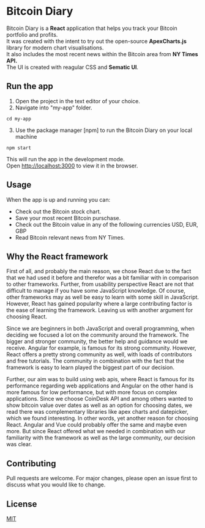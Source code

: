 # Bitcoin Diary
Bitcoin Diary is a <strong>React</strong>  application that helps you track your Bitcoin portfolio and profits.\
It was created with the intent to try out the open-source <strong>ApexCharts.js</strong> library for modern chart visualisations.\
It also includes the most recent news within the Bitcoin area from <strong>NY Times API.</strong>\
The UI is created with reagular CSS and <strong>Sematic UI</strong>.

## Run the app
1. Open the project in the text editor of your choice.
2. Navigate into "my-app" folder.
  ```
  cd my-app
  ```
3. Use the package manager [npm] to run the Bitcoin Diary on your local machine
  ```
  npm start
  ```
  This will run the app in the development mode.\
  Open [http://localhost:3000](http://localhost:3000) to view it in the browser.

## Usage
When the app is up and running you can: 
- Check out the Bitcoin stock chart. 
- Save your most recent Bitcoin purschase.
- Check out the Bitcoin value in any of the following currencies USD, EUR, GBP 
- Read Bitcoin relevant news from NY Times.

## Why the React framework 

First of all, and probably the main reason, we chose React due to the fact that we had used it before and therefor was a bit familiar with in comparison to other frameworks. Further, from usability perspective React are not that difficult to manage if you have some JavaScript knowledge. Of course, other frameworks may as well be easy to learn with some skill in JavaScript. However, React has gained popularity where a large contributing factor is the ease of learning the framework. Leaving us with another argument for choosing React.

Since we are beginners in both JavaScript and overall programming, when deciding we focused a lot on the community around the framework. The bigger and stronger community, the better help and guidance would we receive. Angular for example, is famous for its strong community. However, React offers a pretty strong community as well, with loads of contributors and free tutorials. The community in combination with the fact that the framework is easy to learn played the biggest part of our decision.

Further, our aim was to build using web apis, where React is famous for its performance regarding web applications and Angular on the other hand is more famous for low performance, but with more focus on complex applications. Since we choose CoinDesk API and among others wanted to show bitcoin value over dates as well as an option for choosing dates, we read there was complementary libraries like apex charts and datepicker, which we found interesting. In other words, yet another reason for choosing React. Angular and Vue could probably offer the same and maybe even more. But since React offered what we needed in combination with our familiarity with the framework as well as the large community, our decision was clear.


## Contributing
Pull requests are welcome. For major changes, please open an issue first to discuss what you would like to change.

## License
[MIT](https://choosealicense.com/licenses/mit/)

